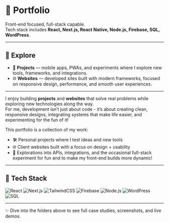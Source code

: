 # 💼 Portfolio

Front-end focused, full-stack capable.  
Tech stack includes **React, Next.js, React Native, Node.js, Firebase, SQL, WordPress**.  

---

## 📂 Explore

- 📱 **Projects** — mobile apps, PWAs, and experiments where I explore new tools, frameworks, and integrations.  
- 🌐 **Websites** — developed sites built with modern frameworks, focused on responsive design, performance, and smooth user experiences.

---

I enjoy building **projects** and **websites** that solve real problems while exploring new technologies along the way.  
For me, development isn’t just about code - it’s about creating clean, responsive designs, integrating systems that make life easier, and experimenting for the fun of it!  

This portfolio is a collection of my work:  
- 🛠 Personal projects where I test ideas and new tools  
- 🌐 Client websites built with a focus on design + usability  
- 🚀 Explorations into APIs, integrations, and the occasional full-stack experiment for fun and to make my front-end builds more dynamic!


---

## 🔧 Tech Stack

![React](https://img.shields.io/badge/React-20232A?logo=react&logoColor=61DAFB)
![Next.js](https://img.shields.io/badge/Next.js-000000?logo=nextdotjs&logoColor=white)
![TailwindCSS](https://img.shields.io/badge/Tailwind-38B2AC?logo=tailwindcss&logoColor=white)
![Firebase](https://img.shields.io/badge/Firebase-FFCA28?logo=firebase&logoColor=black)
![Node.js](https://img.shields.io/badge/Node.js-43853D?logo=node.js&logoColor=white)
![WordPress](https://img.shields.io/badge/WordPress-21759B?logo=wordpress&logoColor=white)
![SQL](https://img.shields.io/badge/SQL-336791?logo=postgresql&logoColor=white)

---

✨ Dive into the folders above to see full case studies, screenshots, and live demos.

